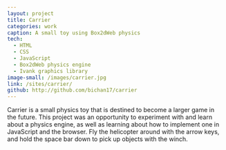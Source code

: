 ```yaml
---
layout: project
title: Carrier
categories: work
caption: A small toy using Box2dWeb physics
tech: 
  - HTML
  - CSS
  - JavaScript
  - Box2dWeb physics engine
  - Ivank graphics library
image-small: /images/carrier.jpg
link: /sites/carrier/
github: http://github.com/bichan17/carrier
---
```


Carrier is a small physics toy that is destined to become a larger game in the future. This project was an opportunity to experiment with and learn about a physics engine, as well as learning about how to implement one in JavaScript and the browser. Fly the helicopter around with the arrow keys, and hold the space bar down to pick up objects with the winch.